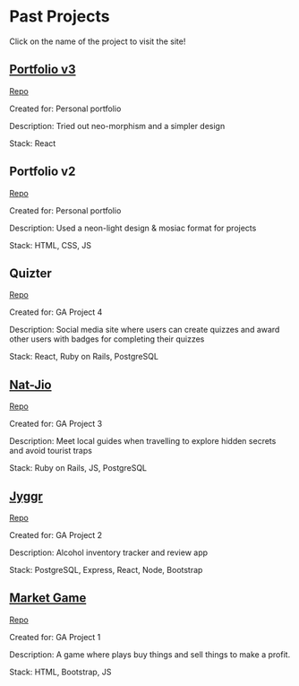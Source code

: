 # Past Projects

Click on the name of the project to visit the site!

## [Portfolio v3](https://kevinngth.github.io/)

[Repo](https://github.com/kevinngth/kevinngth.github.io)

Created for: Personal portfolio

Description: Tried out neo-morphism and a simpler design

Stack: React

## Portfolio v2

[Repo](https://github.com/kevinngth/portfolio-v2)

Created for: Personal portfolio

Description: Used a neon-light design & mosiac format for projects

Stack: HTML, CSS, JS

## Quizter

[Repo](https://github.com/EugeneTan9/Quizter)

Created for: GA Project 4

Description: Social media site where users can create quizzes and award other users with badges for completing their quizzes

Stack: React, Ruby on Rails, PostgreSQL

## [Nat-Jio](https://nat-jio.herokuapp.com/)

[Repo](https://github.com/kevinngth/traveller-guide-app)

Created for: GA Project 3

Description: Meet local guides when travelling to explore hidden secrets and avoid tourist traps

Stack: Ruby on Rails, JS, PostgreSQL

## [Jyggr](https://jyggr.herokuapp.com/)

[Repo](https://github.com/kevinngth/project-2-App)

Created for: GA Project 2

Description: Alcohol inventory tracker and review app

Stack: PostgreSQL, Express, React, Node, Bootstrap

## [Market Game](https://kevinngth.github.io/Project-1-Game/)

[Repo](https://github.com/kevinngth/Project-1-Game)

Created for: GA Project 1

Description: A game where plays buy things and sell things to make a profit.

Stack: HTML, Bootstrap, JS
